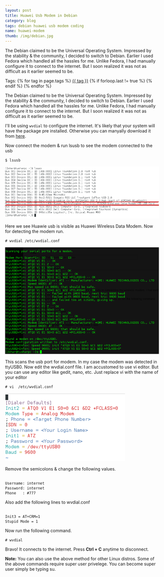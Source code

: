 ```yaml
---
layout: post
title: Huawei Usb Modem in Debian
category: blog
tags: debian huawei usb modem coding
name: huawei-modem 
thumb: /img/debian.jpg
---
```



The Debian claimed to be the Universal Operating System. Impressed by the stability & the community, I decided to switch to Debian. Earlier I used Fedora which handled all the hassles for me. Unlike Fedora, I had manually configure it to connect to the internet. But I soon realized it was not as difficult as it earlier seemed to be.<!-- truncate_here -->

<p>Tags: {% for tag in page.tags %} <a class="mytag" href="/tag/{{ tag }}" title="View posts tagged with &quot;{{ tag }}&quot;">{{ tag }}</a>  {% if forloop.last != true %} {% endif %} {% endfor %} </p>

The Debian claimed to be the Universal Operating System. Impressed by the stability & the community, I decided to switch to Debian. Earlier I used Fedora which handled all the hassles for me. Unlike Fedora, I had manually configure it to connect to the internet. But I soon realized it was not as difficult as it earlier seemed to be.


I'll be using <code>wvdial</code> to configure the internet. It's likely that your system will have the package pre installed. Otherwise you can manyally download it from <a href="http://packages.debian.org/squeeze/wvdial" target="_blank">here</a>. 

Now connect the modem & run lsusb to see the modem connected to the usb
<div class="highlight"><pre><code><span class="nv">$</span> lsusb</code></pre></div>

![w4](/img/w4.png "w4")

Here we see Huawie usb is visible as Huawei Wireless Data Modem. Now for detecting the modem run.
<div class="highlight"><pre><code><span class="nv">#</span> wvdial /etc/wvdial.conf</code></pre></div>

![w1](/img/w1.png "w1")

This scans the usb port for modem. In my case the modem was detected in ttyUSB0. Now edit the wvdial.conf file. I am accustomed to use vi editor. But you can use any editor like gedit, nano, etc. Just replace vi with the name of your editor


<div class="highlight"><pre><code><span class="nv">#</span> vi  /etc/wvdial.conf</code></pre></div>

![w3](/img/w3.png "w3")

Remove the semicolons & change the following values.

<div class="highlight"><pre><code>
Username: internet
Password: internet
Phone   : #777
</code></pre></div>

Also add the following lines to wvdial.conf

<div class="highlight"><pre><code>
Init3 = AT+CRM=1
Stupid Mode = 1
</code></pre></div>

Now run the following command.

<div class="highlight"><pre><code><span class="nv">#</span> wvdial</code></pre></div>

Bravo! It connects to the internet. Press <b>Ctrl + C</b> anytime to disconnect.

**Note:** You can also use the above method for other Linux distros. Some of the above commands require super user privelege. You can become super user simply be typing su. 


